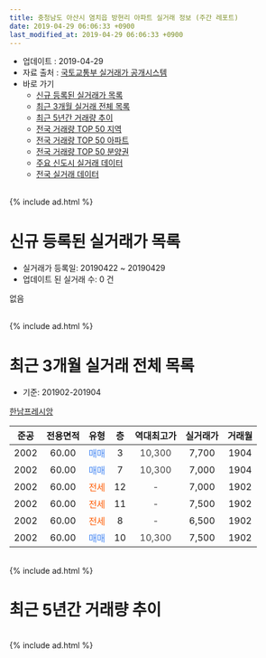 ```yaml
---
title: 충청남도 아산시 염치읍 방현리 아파트 실거래 정보 (주간 레포트)
date: 2019-04-29 06:06:33 +0900
last_modified_at: 2019-04-29 06:06:33 +0900
---
```


* 업데이트 : 2019-04-29
* 자료 출처 : [국토교통부 실거래가 공개시스템](http://rt.molit.go.kr)
* 바로 가기
    * [신규 등록된 실거래가 목록](#신규-등록된-실거래가-목록)
    * [최근 3개월 실거래 전체 목록](#최근-3개월-실거래-전체-목록)
    * [최근 5년간 거래량 추이](#최근-5년간-거래량-추이)
    * [전국 거래량 TOP 50 지역](https://inasie.github.io/apt-trade-info/최근-3개월-전국에서-가장-거래가-많이-발생한-지역)
    * [전국 거래량 TOP 50 아파트](https://inasie.github.io/apt-trade-info/최근-3개월-전국에서-가장-거래가-많이-발생한-아파트)
    * [전국 거래량 TOP 50 분양권](https://inasie.github.io/apt-trade-info/최근-3개월-전국에서-가장-거래가-많이-발생한-분양권)
    * [주요 신도시 실거래 데이터](https://inasie.github.io/apt-trade-info/주요-신도시)
    * [전국 실거래 데이터](https://inasie.github.io/apt-trade-info/전국)
<br>
{% include ad.html %}
<br>

# 신규 등록된 실거래가 목록
* 실거래가 등록일: 20190422 ~ 20190429
* 업데이트 된 실거래 수: 0 건

없음

<br>
{% include ad.html %}
<br>

# 최근 3개월 실거래 전체 목록
* 기준: 201902-201904


[한남프레시앙](https://search.naver.com/search.naver?query=%EC%B6%A9%EC%B2%AD%EB%82%A8%EB%8F%84+%EC%95%84%EC%82%B0%EC%8B%9C+%EC%97%BC%EC%B9%98%EC%9D%8D+%EB%B0%A9%ED%98%84%EB%A6%AC+%ED%95%9C%EB%82%A8%ED%94%84%EB%A0%88%EC%8B%9C%EC%95%99)

|준공|전용면적|유형|층|역대최고가|실거래가|거래월|
|:---:|:---:|:---:|:---:|:---:|:---:|:---:|
|2002|60.00|<span style="color:#4285f3">매매</span>|3|<span style="color:#444444">10,300</span>|7,700|1904|
|2002|60.00|<span style="color:#4285f3">매매</span>|7|<span style="color:#444444">10,300</span>|7,000|1904|
|2002|60.00|<span style="color:#ff5a00">전세</span>|12|<span style="color:#444444">-</span>|7,000|1902|
|2002|60.00|<span style="color:#ff5a00">전세</span>|11|<span style="color:#444444">-</span>|7,500|1902|
|2002|60.00|<span style="color:#ff5a00">전세</span>|8|<span style="color:#444444">-</span>|6,500|1902|
|2002|60.00|<span style="color:#4285f3">매매</span>|10|<span style="color:#444444">10,300</span>|7,500|1902|


<br>
{% include ad.html %}
<br>

# 최근 5년간 거래량 추이


<div style="width:100%;">
    <canvas id="deal_progress" height="200"></canvas>
</div>

<script>
new Chart(document.getElementById("deal_progress"), {
    type: 'line',
    data: {
        labels: ['201404','201405','201406','201407','201408','201409','201410','201411','201412','201501','201502','201503','201504','201505','201506','201507','201508','201509','201510','201511','201512','201601','201602','201603','201604','201605','201606','201607','201608','201609','201610','201611','201612','201701','201702','201703','201704','201705','201706','201707','201708','201709','201710','201711','201712','201801','201802','201803','201804','201805','201806','201807','201808','201809','201810','201811','201812','201901','201902','201903','201904'],
        datasets: [{
            label: '매매',
            pointRadius: 1,
            data: [3, 5, 2, 2, 10, 6, 3, 2, 4, 3, 8, 4, 9, 6, 3, 2, 2, 1, 10, 3, 2, 1, 2, 1, 2, 4, 3, 3, 3, 4, 3, 0, 3, 1, 0, 4, 1, 1, 3, 2, 0, 1, 0, 2, 1, 1, 3, 1, 0, 5, 3, 1, 1, 0, 3, 1, 2, 1, 1, 0, 2],
            borderColor: "rgba(255, 201, 14, 1)",
            backgroundColor: "rgba(255, 201, 14, 0.5)",
            fill: false,
            lineTension: 0
        },{
            label: '전월세',
            pointRadius: 1,
            data: [1, 3, 4, 2, 3, 6, 4, 5, 4, 5, 5, 2, 3, 4, 1, 5, 1, 5, 4, 3, 1, 3, 2, 3, 2, 1, 3, 1, 2, 1, 4, 2, 3, 2, 3, 1, 1, 0, 3, 2, 1, 2, 1, 1, 1, 3, 4, 3, 1, 0, 6, 1, 1, 1, 2, 1, 2, 3, 3, 0, 0],
            borderColor: "rgba(0, 141, 185, 1)",
            backgroundColor: "rgba(0, 141, 185, 0.5)",
            fill: false,
            lineTension: 0
        }
        ]
    },
    options: {
        responsive: true,
        title: {
            display: false
        },
        tooltips: {
            mode: 'index',
            intersect: false
        },
        hover: {
            mode: 'nearest',
            intersect: true
        },
        scales: {
            xAxes: [{
                display: true,
                scaleLabel: {
                    display: true,
                    labelString: '년/월'
                }
            }],
            yAxes: [{
                display: true,
                ticks: {
                    suggestedMin: 0,
                },
                scaleLabel: {
                    display: true,
                    labelString: '실거래 수'
                }
            }]
        }
    }
});

</script>


<br>
{% include ad.html %}
<br>

